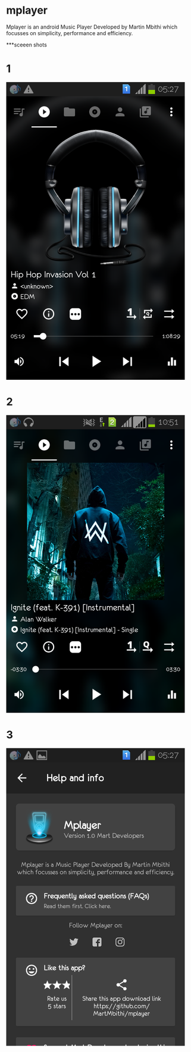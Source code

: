 # mplayer
Mplayer is an android Music Player Developed by Martin Mbithi which focusses on simplicity, performance and efficiency.

***sceeen shots
# 1

![main screen 1](https://github.com/MartMbithi/mplayer/blob/master/img/1.png)

# 2

![main screen 2](https://github.com/MartMbithi/mplayer/blob/master/img/4.png)

# 3

![Info Screen](https://github.com/MartMbithi/mplayer/blob/master/img/2.png)

